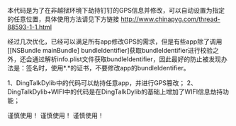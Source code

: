 本代码是为了在非越狱环境下劫持钉钉的GPS信息并修改，可以自动设置为指定的任意位置，具体使用方法请见下方链接
http://www.chinapyg.com/thread-88593-1-1.html

经过几次优化，已经可以满足所有app修改GPS的需求，但是有些app除了调用[[NSBundle mainBundle] bundleIdentifier]获取bundleIdentifier进行校验之外，还会通过解析info.plist文件获取bundleIdentifier，因此最好的防止被发现办法是：签名时，使用*.*的证书，不要修改app的bundleIdentifier。

1、DingTalkDylib中的代码可以劫持任意app，并进行GPS篡改；
2、DingTalkDylib+WIFI中的代码是在DingTalkDylib的基础上增加了WIFI信息劫持功能；

谨慎使用！
谨慎使用！
谨慎使用！
